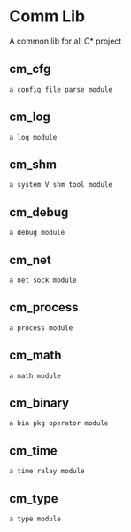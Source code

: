 # Comm Lib #

A common lib for all C* project 

## cm_cfg
	a config file parse module

## cm_log
	a log module

## cm_shm
	a system V shm tool module

## cm_debug
	a debug module

## cm_net
	a net sock module

## cm_process
	a process module

## cm_math
	a math module

## cm_binary
	a bin pkg operator module
	
## cm_time
	a time ralay module

## cm_type
	a type module


